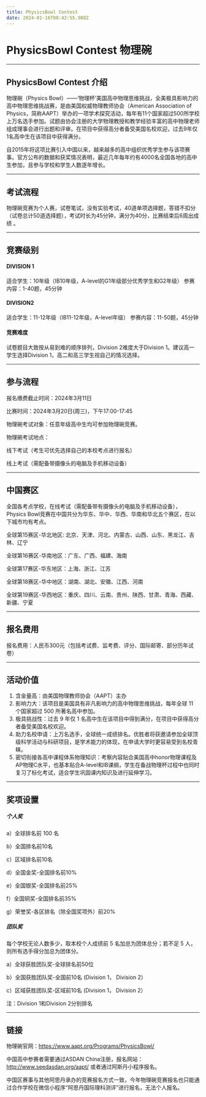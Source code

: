 ```yaml
---
title: PhysicsBowl Contest
date: 2024-01-16T08:42:55.988Z
---
```

# PhysicsBowl Contest 物理碗

- - -

## PhysicsBowl Contest 介绍

物理碗（Physics Bowl）——‘物理杯’美国高中物理思维挑战，全美极具影响力的高中物理思维挑战赛，是由美国权威物理教师协会（American Association of Physics，简称AAPT）举办的一项学术探究活动，每年有11个国家超过500所学校上万名选手参加。试题由协会注册的大学物理教授和教学经验丰富的高中物理老师组成理事会进行出题和评审。在项目中获得高分者备受美国名校欢迎，过去9年仅1名高中生在该项目中获得满分。

自2015年将这项比赛引入中国以来，越来越多的高中组织优秀学生参与该项赛事。官方公布的数据和获奖情况表明，最近几年每年约有4000名全国各地的高中生参加，且参与学校和学生人数逐年增长。

- - -

## 考试流程

物理碗竞赛为个人赛，试卷笔试，没有实验考试，40道单项选择题，答错不扣分（试卷总计50道选择题），考试时长为45分钟，满分为40分，比赛结束后6周出成绩 。

- - -

## 竞赛级别

#### DIVISION 1

适合学生：10年级（IB10年级，A-level的G1年级部分优秀学生和G2年级）
参赛内容：1-40题，45分钟

#### DIVISION2

适合学生：11-12年级（IB11-12年级，A-level年级）
参赛内容：11-50题，45分钟

#### 竞赛难度

试卷题目大致按从易到难的顺序排列，Division 2难度大于Division 1。建议高一学生选择Division 1，高二和高三学生视自己的情况选择。

- - -

## 参与流程

报名缴费截止时间：2024年3月11日

比赛时间：2024年3月20日(周三)，下午17:00-17:45

物理碗考试对象：任意年级高中生均可参加物理碗竞赛。

物理碗考试地点：

线下考试（考生可优先选择自己的本校考点进行报名）

线上考试（需配备带摄像头的电脑及手机移动设备）

- - -

## 中国赛区

全国各考点学校，在线考试（需配备带有摄像头的电脑及手机移动设备），Physics Bowl竞赛在中国共分为华东、华中、华西、华南和华北五个赛区，在以下城市均有考点。

全球第15赛区-华北地区: 北京、天津、河北、内蒙古、山西、山东、黑龙江、吉林、辽宁

全球第16赛区-华南地区：广东、广西、福建、海南

全球第17赛区-华东地区：上海、浙江、江苏

全球第18赛区-华中地区：湖南、湖北、安徽、江西、河南

全球第19赛区-华西地区：重庆、四川、云南、贵州、陕西、甘肃、青海、西藏、新疆、宁夏

- - -

## 报名费用

报名费用：人民币300元（包括考试费、监考费、评分、国际邮寄、部分历年试卷）

- - -

## 活动价值

1. 含金量高：由美国物理教师协会（AAPT）主办
2. 影响力大：该项目是美国具有非凡影响力的高中物理思维挑战，每年全球 11 个国家超过 500 所著名高中参加。
3. 极具挑战性：过去 9 年仅 1 名高中生在该项目中得到满分，在项目中获得高分者备受美国名校欢迎。
4. 助力名校申请：上万名选手，全球统一成绩排名。优胜者将获邀请参加全球顶级科学活动与科研项目，是学术能力的体现，在申请大学时更容易受到名校青睐。
5. 密切衔接各高中课程体系物理知识：考察内容贴合美国高中honor物理课程及AP物理C水平，也基本贴合A-level和IB课纲，学生在备战物理杯过程中也同时复习了标化考试，适合学生巩固课内知识及进行延伸学习。

- - -

## 奖项设置

##### 个人奖

a）全球排名前 100 名

b）全国排名前10名

c）区域排名前10名

d）全国金奖-全国排名前10%

e）全国银奖-全国排名前25%

f）全国铜奖-全国排名前35%

g）荣誉奖-各区排名（除全国奖项外）前20%

##### 团队奖

每个学校无论人数多少，取本校个人成绩前 5 名加总为团体总分；若不足 5 人，则所有选手得分加总为团体分。

a）全球获胜团队奖-全球排名前50位

b）全国获胜团队奖-全国前10名 (Division 1， Division 2）

c）区域获胜团队奖-区域前10名 (Division 1， Division 2）

注：Division 1和Division 2分别排名

- - -

## 链接

物理碗官网：https://www.aapt.org/Programs/PhysicsBowl/

中国高中参赛者需要通过ASDAN China注册，报名网站：http://www.seedasdan.org/aapt/
或者通过阿斯丹小程序报名。

中国区赛事与其他阿思丹承办的竞赛报名方式一致，今年物理碗竞赛报名也只能通过合作学校在微信小程序“阿思丹国际理科测评”进行报名，无法个人报名。